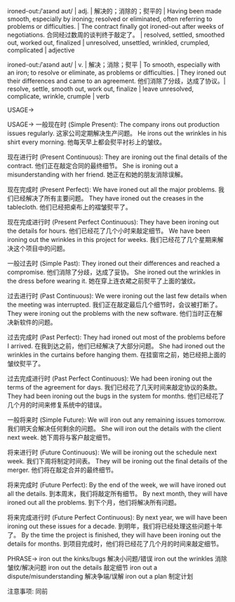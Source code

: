 ironed-out:/ˈaɪənd aʊt/ | adj. | 解决的；消除的；熨平的 |  Having been made smooth, especially by ironing; resolved or eliminated, often referring to problems or difficulties. | The contract finally got ironed-out after weeks of negotiations. 合同经过数周的谈判终于敲定了。 |  resolved, settled, smoothed out, worked out, finalized |  unresolved, unsettled, wrinkled, crumpled, complicated | adjective

ironed-out:/ˈaɪənd aʊt/ | v. |  解决；消除；熨平 | To smooth, especially with an iron; to resolve or eliminate, as problems or difficulties. |  They ironed out their differences and came to an agreement.  他们消除了分歧，达成了协议。| resolve, settle, smooth out, work out, finalize | leave unresolved, complicate, wrinkle, crumple | verb


USAGE->

USAGE->
一般现在时 (Simple Present):
The company irons out production issues regularly.  这家公司定期解决生产问题。
He irons out the wrinkles in his shirt every morning. 他每天早上都会熨平衬衫上的皱纹。


现在进行时 (Present Continuous):
They are ironing out the final details of the contract. 他们正在敲定合同的最终细节。
She is ironing out a misunderstanding with her friend. 她正在和她的朋友消除误解。


现在完成时 (Present Perfect):
We have ironed out all the major problems. 我们已经解决了所有主要问题。
They have ironed out the creases in the tablecloth. 他们已经把桌布上的褶皱熨平了。


现在完成进行时 (Present Perfect Continuous):
They have been ironing out the details for hours. 他们已经花了几个小时来敲定细节。
We have been ironing out the wrinkles in this project for weeks.  我们已经花了几个星期来解决这个项目中的问题。


一般过去时 (Simple Past):
They ironed out their differences and reached a compromise. 他们消除了分歧，达成了妥协。
She ironed out the wrinkles in the dress before wearing it.  她在穿上连衣裙之前熨平了上面的皱纹。


过去进行时 (Past Continuous):
We were ironing out the last few details when the meeting was interrupted.  我们正在敲定最后几个细节时，会议被打断了。
They were ironing out the problems with the new software. 他们当时正在解决新软件的问题。


过去完成时 (Past Perfect):
They had ironed out most of the problems before I arrived. 在我到达之前，他们已经解决了大部分问题。
She had ironed out the wrinkles in the curtains before hanging them. 在挂窗帘之前，她已经把上面的皱纹熨平了。


过去完成进行时 (Past Perfect Continuous):
We had been ironing out the terms of the agreement for days.  我们已经花了几天时间来敲定协议的条款。
They had been ironing out the bugs in the system for months.  他们已经花了几个月的时间来修复系统中的错误。


一般将来时 (Simple Future):
We will iron out any remaining issues tomorrow.  我们明天会解决任何剩余的问题。
She will iron out the details with the client next week.  她下周将与客户敲定细节。


将来进行时 (Future Continuous):
We will be ironing out the schedule next week. 我们下周将制定时间表。
They will be ironing out the final details of the merger.  他们将在敲定合并的最终细节。


将来完成时 (Future Perfect):
By the end of the week, we will have ironed out all the details. 到本周末，我们将敲定所有细节。
By next month, they will have ironed out all the problems.  到下个月，他们将解决所有问题。


将来完成进行时 (Future Perfect Continuous):
By next year, we will have been ironing out these issues for a decade. 到明年，我们将已经处理这些问题十年了。
By the time the project is finished, they will have been ironing out the details for months. 到项目完成时，他们将已经花了几个月的时间来敲定细节。


PHRASE->
iron out the kinks/bugs  解决小问题/错误
iron out the wrinkles  消除皱纹/解决问题
iron out the details  敲定细节
iron out a dispute/misunderstanding  解决争端/误解
iron out a plan  制定计划


注意事项: 同前
